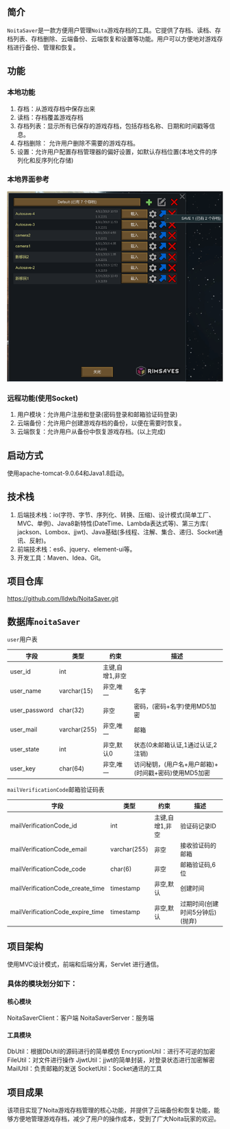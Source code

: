 ## 简介

`NoitaSaver`是一款方便用户管理`Noita`游戏存档的工具。它提供了存档、读档、存档列表、存档删除、云端备份、云端恢复和设置等功能。用户可以方便地对游戏存档进行备份、管理和恢复。

## 功能

### 本地功能

1. 存档：从游戏存档中保存出来
2. 读档：存档覆盖游戏存档
3. 存档列表：显示所有已保存的游戏存档，包括存档名称、日期和时间戳等信息。
4. 存档删除： 允许用户删除不需要的游戏存档。
5. 设置：允许用户配置存档管理器的偏好设置，如默认存档位置(本地文件的序列化和反序列化存储)

### 本地界面参考

![img.png](img.png)

### 远程功能(使用Socket)

1. 用户模块：允许用户注册和登录(密码登录和邮箱验证码登录)
2. 云端备份：允许用户创建游戏存档的备份，以便在需要时恢复。
3. 云端恢复：允许用户从备份中恢复游戏存档。(以上完成)

## 启动方式

使用apache-tomcat-9.0.64和Java1.8启动。

## 技术栈

1. 后端技术栈：io(字符、字节、序列化、转换、压缩)、设计模式(简单工厂、MVC、单例)、Java8新特性(DateTime、Lambda表达式等)、第三方库(
   jackson、Lombox、jjwt)、Java基础(多线程、注解、集合、递归、Socket通讯、反射)。
2. 前端技术栈：es6、jquery、element-ui等。
3. 开发工具：Maven、Idea、Git。

## 项目仓库

https://github.com/lldwb/NoitaSaver.git

## 数据库`noitaSaver`

`user`用户表

| 字段            | 类型           | 约束        | 描述                              |
|---------------|--------------|-----------|---------------------------------|
| user_id       | int          | 主键,自增1,非空 |                                 |
| user_name     | varchar(15)  | 非空,唯一     | 名字                              |
| user_password | char(32)     | 非空        | 密码，(密码+名字)使用MD5加密               |
| user_mail     | varchar(255) | 非空,唯一     | 邮箱                              |
| user_state    | int          | 非空,默认0    | 状态(0未邮箱认证,1通过认证,2注销)            |
| user_key      | char(64)     | 非空,唯一     | 访问秘钥，(用户名+用户邮箱)+(时间戳+密码)使用MD5加密 |

`mailVerificationCode`邮箱验证码表

| 字段                               | 类型           | 约束        | 描述                 |
|----------------------------------|--------------|-----------|--------------------|
| mailVerificationCode_id          | int          | 主键,自增1,非空 | 验证码记录ID            |
| mailVerificationCode_email       | varchar(255) | 非空        | 接收验证码的邮箱           |
| mailVerificationCode_code        | char(6)      | 非空        | 邮箱验证码,6位           |
| mailVerificationCode_create_time | timestamp    | 非空,默认     | 创建时间               |
| mailVerificationCode_expire_time | timestamp    | 非空,默认     | 过期时间(创建时间5分钟后)(抛弃) |

## 项目架构

使用MVC设计模式，前端和后端分离，Servlet 进行通信。

### 具体的模块划分如下：

#### 核心模块

NoitaSaverClient：客户端
NoitaSaverServer：服务端

#### 工具模块

DbUtil：根据DbUtil的源码进行的简单模仿
EncryptionUtil：进行不可逆的加密
FileUtil：对文件进行操作
JjwtUtil：jjwt的简单封装，对登录状态进行加密解密
MailUtil：负责邮箱的发送
SocketUtil：Socket通讯的工具

## 项目成果

该项目实现了Noita游戏存档管理的核心功能，并提供了云端备份和恢复功能，能够方便地管理游戏存档，减少了用户的操作成本，受到了广大Noita玩家的欢迎。
